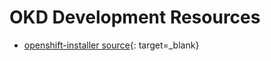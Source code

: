 # OKD Development Resources

- [openshift-installer source](https://github.com/vrutkovs/installer){: target=_blank}
